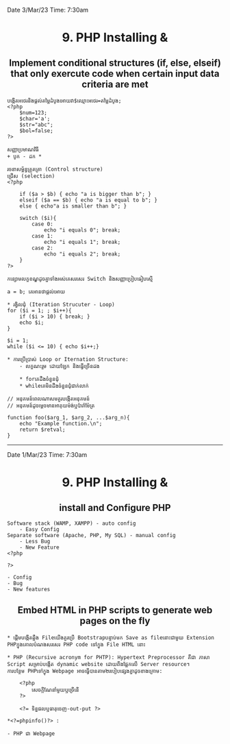 Date 3/Mar/23
Time: 7:30am

<center><h1>9. PHP Installing & </h1></center>

<center><h2>Implement conditional structures (if, else, elseif) that only exercute code when certain input data criteria are met</h2></center>

    បង្កើតអថេរនិងផ្តល់តម្លៃដំបូងអោយវា$ឈ្មោះអថេរ=តម្លៃដំបូង;
    <?php
        $num=123;
        $char='a';
        $str="abc";
        $bol=false;
    ?>

    សញ្ញាប្រមាណវិធី
    + បូក - ដក *

    រចនាសម្ព័ន្ធត្រួតត្រា (Control structure)
    ជ្រើស (selection)
    <?php

        if ($a > $b) { echo "a is bigger than b"; }
        elseif ($a == $b) { echo "a is equal to b"; }
        else { echo"a is smaller than b"; }

        switch ($i){
            case 0:
                echo "i equals 0"; break;
            case 1:
                echo "i equals 1"; break;
            case 2:
                echo "i equals 2"; break;
        }
    ?>

    កន្សោមលក្ខខណ្ឌដូចគ្នាទាំងអស់គេសរសេរ Switch និងសញ្ញាប្រៀបធៀបស្មើ

    a = b; គេអានថាផ្តល់អោយ

    * រង្វិលជុំ (Iteration Strucuter - Loop)
    for ($i = 1; ; $i++){
        if ($i > 10) { break; }
        echo $i;
    }

    $i = 1;
    while ($i <= 10) { echo $i++;}

    * ការប្រើប្រាស់ Loop or Iternation Structure:
        - លក្ខណះរួម ដោយឡែក និងធ្វើច្រើនដង

        * forគេដឹងចំនួនជុំ
        * whileគេមិនដឹងចំនួនជុំជាក់លាក់
    
    // អនុគមន៍ពេលណាសមគួរបង្កើតអនុគមន៍
    // អនុគមន៍ដូចម្តេចមានអាគុយម៉ង់ឬប៉ារ៉ាម៉ែត្រ

    function foo($arg_1, $arg_2, ...$arg_n){
        echo "Example function.\n";
        return $retval;
    }



----------------------------------------

Date 1/Mar/23
Time: 7:30am

<center><h1>9. PHP Installing & </h1></center>

<center><h2>install and Configure PHP</h2></center>

    Software stack (WAMP, XAMPP) - auto config 
        - Easy Config
    Separate software (Apache, PHP, My SQL) - manual config
        - Less Bug
        - New Feature
    <?php

    ?>

    - Config
    - Bug
    - New features

<center><h2>Embed HTML in PHP scripts to generate web pages on the fly</h2></center>

    * ផ្តើមបង្កើតឆ្អឺង File​យើងគួរប្រើ Bootstrap​បន្ទាប់មក Save as file​នោះជាមួយ Extension PHP​ក្នុងគោលបំណងសរសេរ PHP code ​ទៅក្នុង File HTML នោះ

    * PHP (Recursive acronym for PHTP): Hypertext Preprocessor គឺជា ភាសា Script ​សម្រាប់បង្កើត dynamic website ដោយពឹងផ្អែកលើ Server resource។
    ការបន្ថែម PHPទៅក្នុង Webpage អាចធ្វើបានតាម២របៀបផ្សេងគ្នាដូចខាងក្រោម:

        <?php 
            សេចក្តីណែនាំមួយឬច្រើនើ
        ?>

        <?= ទិន្នផលឬធាតុចេញ-out-put ?>

    *<?=phpinfo()?> : 

    - PHP ជា Webpage

